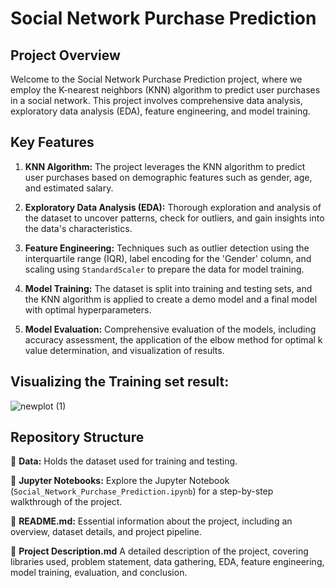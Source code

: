 # Social Network Purchase Prediction

## Project Overview

Welcome to the Social Network Purchase Prediction project, where we employ the K-nearest neighbors (KNN) algorithm to predict user purchases in a social network. This project involves comprehensive data analysis, exploratory data analysis (EDA), feature engineering, and model training.

## Key Features

1. **KNN Algorithm:** The project leverages the KNN algorithm to predict user purchases based on demographic features such as gender, age, and estimated salary.

2. **Exploratory Data Analysis (EDA):** Thorough exploration and analysis of the dataset to uncover patterns, check for outliers, and gain insights into the data's characteristics.

3. **Feature Engineering:** Techniques such as outlier detection using the interquartile range (IQR), label encoding for the 'Gender' column, and scaling using `StandardScaler` to prepare the data for model training.

4. **Model Training:** The dataset is split into training and testing sets, and the KNN algorithm is applied to create a demo model and a final model with optimal hyperparameters.

5. **Model Evaluation:** Comprehensive evaluation of the models, including accuracy assessment, the application of the elbow method for optimal k value determination, and visualization of results.

## Visualizing the Training set result:
![newplot (1)](https://github.com/Yogendra-Wadkar/Telecom-Customer-Churn-Prediction-Using-Machine-Learning/assets/134367735/c6483926-4b06-4f83-97d6-92b20a023463)

## Repository Structure

📁 **Data:** Holds the dataset used for training and testing.

📁 **Jupyter Notebooks:** Explore the Jupyter Notebook (`Social_Network_Purchase_Prediction.ipynb`) for a step-by-step walkthrough of the project.

📁 **README.md:** Essential information about the project, including an overview, dataset details, and project pipeline.

📁 **Project Description.md**  A detailed description of the project, covering libraries used, problem statement, data gathering, EDA, feature engineering, model training, evaluation, and conclusion.
